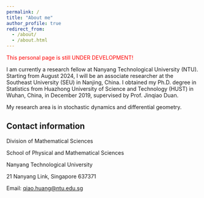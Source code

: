 ```yaml
---
permalink: /
title: "About me"
author_profile: true
redirect_from: 
  - /about/
  - /about.html
---
```


<font color="red">This personal page is still UNDER DEVELOPMENT!</font>


I am currently a research fellow at Nanyang Technological University (NTU). Starting from August 2024, I will be an associate researcher at the Southeast University (SEU) in Nanjing, China. I obtained my Ph.D. degree in Statistics from Huazhong University of Science and Technology (HUST) in Wuhan, China, in December 2019, supervised by Prof. Jinqiao Duan.

My research area is in stochastic dynamics and differential geometry. 


## Contact information

Division of Mathematical Sciences

School of Physical and Mathematical Sciences

Nanyang Technological University

21 Nanyang Link, Singapore 637371

Email: qiao.huang@ntu.edu.sg
